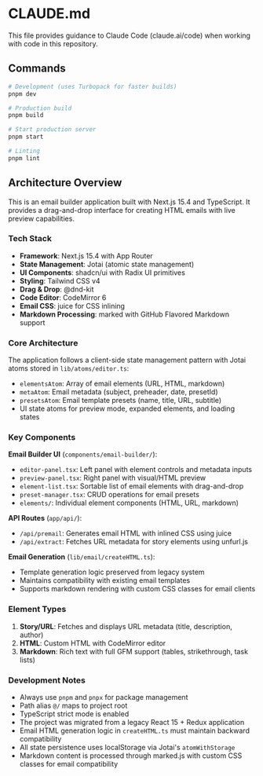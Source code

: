 # CLAUDE.md

This file provides guidance to Claude Code (claude.ai/code) when working with code in this repository.

## Commands

```bash
# Development (uses Turbopack for faster builds)
pnpm dev

# Production build
pnpm build

# Start production server
pnpm start

# Linting
pnpm lint
```

## Architecture Overview

This is an email builder application built with Next.js 15.4 and TypeScript. It provides a drag-and-drop interface for creating HTML emails with live preview capabilities.

### Tech Stack
- **Framework**: Next.js 15.4 with App Router
- **State Management**: Jotai (atomic state management)
- **UI Components**: shadcn/ui with Radix UI primitives
- **Styling**: Tailwind CSS v4
- **Drag & Drop**: @dnd-kit
- **Code Editor**: CodeMirror 6
- **Email CSS**: juice for CSS inlining
- **Markdown Processing**: marked with GitHub Flavored Markdown support

### Core Architecture

The application follows a client-side state management pattern with Jotai atoms stored in `lib/atoms/editor.ts`:

- `elementsAtom`: Array of email elements (URL, HTML, markdown)
- `metaAtom`: Email metadata (subject, preheader, date, presetId)
- `presetsAtom`: Email template presets (name, title, URL, subtitle)
- UI state atoms for preview mode, expanded elements, and loading states

### Key Components

**Email Builder UI** (`components/email-builder/`):

- `editor-panel.tsx`: Left panel with element controls and metadata inputs
- `preview-panel.tsx`: Right panel with visual/HTML preview
- `element-list.tsx`: Sortable list of email elements with drag-and-drop
- `preset-manager.tsx`: CRUD operations for email presets
- `elements/`: Individual element components (HTML, URL, markdown)

**API Routes** (`app/api/`):

- `/api/premail`: Generates email HTML with inlined CSS using juice
- `/api/extract`: Fetches URL metadata for story elements using unfurl.js

**Email Generation** (`lib/email/createHTML.ts`):

- Template generation logic preserved from legacy system
- Maintains compatibility with existing email templates
- Supports markdown rendering with custom CSS classes for email clients

### Element Types

1. **Story/URL**: Fetches and displays URL metadata (title, description, author)
2. **HTML**: Custom HTML with CodeMirror editor
3. **Markdown**: Rich text with full GFM support (tables, strikethrough, task lists)

### Development Notes

- Always use `pnpm` and `pnpx` for package management
- Path alias `@/` maps to project root
- TypeScript strict mode is enabled
- The project was migrated from a legacy React 15 + Redux application
- Email HTML generation logic in `createHTML.ts` must maintain backward compatibility
- All state persistence uses localStorage via Jotai's `atomWithStorage`
- Markdown content is processed through marked.js with custom CSS classes for email compatibility

